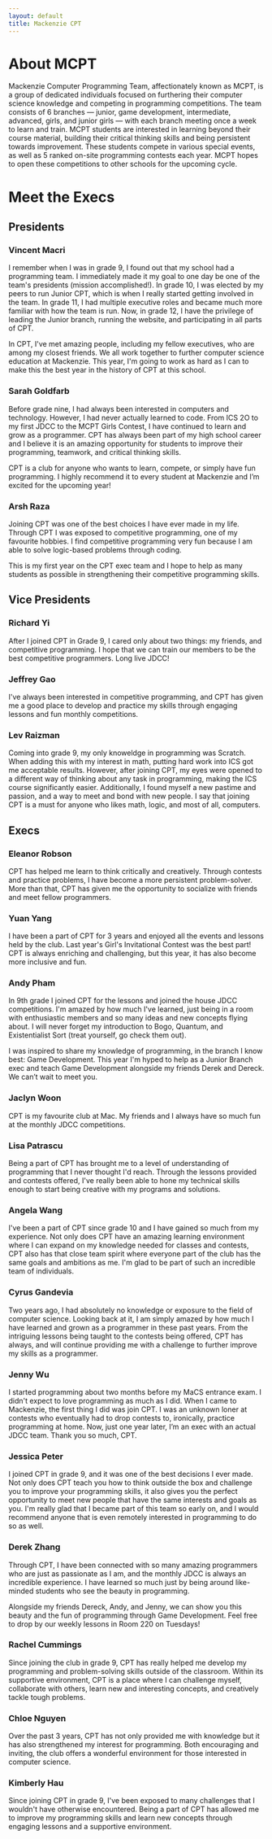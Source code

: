 ```yaml
---
layout: default
title: Mackenzie CPT
---
```


# About MCPT
Mackenzie Computer Programming Team, affectionately known as MCPT, is a group of dedicated individuals focused on furthering their computer science knowledge and competing in programming competitions.  The team consists of 6 branches — junior, game development, intermediate, advanced, girls, and junior girls — with each branch meeting once a week to learn and train.  MCPT students are interested in learning beyond their course material, building their critical thinking skills and being persistent towards improvement.  These students compete in various special events, as well as 5 ranked on-site programming contests each year.  MCPT hopes to open these competitions to other schools for the upcoming cycle.

# Meet the Execs

## Presidents

### Vincent Macri
I remember when I was in grade 9, I found out that my school had a programming team. I immediately made it my goal to one day be one of the team's presidents (mission accomplished!). In grade 10, I was elected by my peers to run Junior CPT, which is when I really started getting involved in the team. In grade 11, I had multiple executive roles and became much more familiar with how the team is run. Now, in grade 12, I have the privilege of leading the Junior branch, running the website, and participating in all parts of CPT.

In CPT, I've met amazing people, including my fellow executives, who are among my closest friends. We all work together to further computer science education at Mackenzie. This year, I'm going to work as hard as I can to make this the best year in the history of CPT at this school.

### Sarah Goldfarb
Before grade nine, I had always been interested in computers and technology. However, I had never actually learned to code. From ICS 2O to my first JDCC to the MCPT Girls Contest, I have continued to learn and grow as a programmer. CPT has always been part of my high school career and I believe it is an amazing opportunity for students to improve their programming, teamwork, and critical thinking skills.

CPT is a club for anyone who wants to learn, compete, or simply have fun programming. I highly recommend it to every student at Mackenzie and I’m excited for the upcoming year!

### Arsh Raza
Joining CPT was one of the best choices I have ever made in my life.  Through CPT I was exposed to competitive programming, one of my favourite hobbies. I find competitive programming very fun because I am able to solve logic-based problems through coding.

This is my first year on the CPT exec team and I hope to help as many students as possible in strengthening their competitive programming skills.

## Vice Presidents

### Richard Yi
After I joined CPT in Grade 9, I cared only about two things: my friends, and competitive programming. I hope that we can train our members to be the best competitive programmers. Long live JDCC!

### Jeffrey Gao
I've always been interested in competitive programming, and CPT has given me a good place to develop and practice my skills through engaging lessons and fun monthly competitions.

### Lev Raizman
Coming into grade 9, my only knoweldge in programming was Scratch. When adding this with my interest in math, putting hard work into ICS got me acceptable results. However, after joining CPT, my eyes were opened to a different way of thinking about any task in programming, making the ICS course significantly easier. Additionally, I found myself a new pastime and passion, and a way to meet and bond with new people. I say that joining CPT is a must for anyone who likes math, logic, and most of all, computers.

## Execs

### Eleanor Robson
CPT has helped me learn to think critically and creatively. Through contests and practice problems, I have become a more persistent problem-solver. More than that, CPT has given me the opportunity to socialize with friends and meet fellow programmers.

### Yuan Yang
I have been a part of CPT for 3 years and enjoyed all the events and lessons held by the club. Last year's Girl's Invitational Contest was the best part! CPT is always enriching and challenging, but this year, it has also become more inclusive and fun.

### Andy Pham
In 9th grade I joined CPT for the lessons and joined the house JDCC competitions. I'm amazed by how much I've learned, just being in a room with enthusiastic members and so many ideas and new concepts flying about. I will never forget my introduction to Bogo, Quantum, and Existentialist Sort (treat yourself, go check them out).

I was inspired to share my knowledge of programming, in the branch I know best: Game Development. This year I'm hyped to help as a Junior Branch exec and teach Game Development alongside my friends Derek and Dereck. We can’t wait to meet you.

### Jaclyn Woon
CPT is my favourite club at Mac. My friends and I always have so much fun at the monthly JDCC competitions.

### Lisa Patrascu
Being a part of CPT has brought me to a level of understanding of programming that I never thought I'd reach. Through the lessons provided and contests offered, I've really been able to hone my technical skills enough to start being creative with my programs and solutions.

### Angela Wang
I've been a part of CPT since grade 10 and I have gained so much from my experience. Not only does CPT have an amazing learning environment where I can expand on my knowledge needed for classes and contests, CPT also has that close team spirit where everyone part of the club has the same goals and ambitions as me. I'm glad to be part of such an incredible team of individuals.

### Cyrus Gandevia
Two years ago, I had absolutely no knowledge or exposure to the field of computer science. Looking back at it, I am simply amazed by how much I have learned and grown as a programmer in these past years. From the intriguing lessons being taught to the contests being offered, CPT has always, and will continue providing me with a challenge to further improve my skills as a programmer.

### Jenny Wu
I started programming about two months before my MaCS entrance exam. I didn't expect to love programming as much as I did. When I came to Mackenzie, the first thing I did was join CPT. I was an unknown loner at contests who eventually had to drop contests to, ironically, practice programming at home. Now, just one year later, I’m an exec with an actual JDCC team. Thank you so much, CPT.

### Jessica Peter
I joined CPT in grade 9, and it was one of the best decisions I ever made. Not only does CPT teach you how to think outside the box and challenge you to improve your programming skills, it also gives you the perfect opportunity to meet new people that have the same interests and goals as you. I'm really glad that I became part of this team so early on, and I would recommend anyone that is even remotely interested in programming to do so as well.

### Derek Zhang
Through CPT, I have been connected with so many amazing programmers who are just as passionate as I am, and the monthly JDCC is always an incredible experience. I have learned so much just by being around like-minded students who see the beauty in programming.

Alongside my friends Dereck, Andy, and Jenny, we can show you this beauty and the fun of programming through Game Development. Feel free to drop by our weekly lessons in Room 220 on Tuesdays!

### Rachel Cummings
Since joining the club in grade 9, CPT has really helped me develop my programming and problem-solving skills outside of the classroom. Within its supportive environment, CPT is a place where I can challenge myself, collaborate with others, learn new and interesting concepts, and creatively tackle tough problems.

### Chloe Nguyen
Over the past 3 years, CPT has not only provided me with knowledge but it has also strengthened my interest for programming. Both encouraging and inviting, the club offers a wonderful environment for those interested in computer science.

### Kimberly Hau
Since joining CPT in grade 9, I've been exposed to many challenges that I wouldn't have otherwise encountered. Being a part of CPT has allowed me to improve my programming skills and learn new concepts through engaging lessons and a supportive environment.
